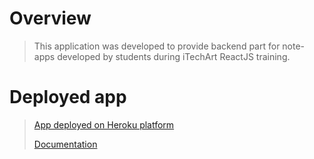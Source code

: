 # Overview  
> This application was developed to provide backend part for note-apps developed by students during iTechArt ReactJS training.  

# Deployed app  
> [App deployed on Heroku platform](https://note-app-training-server.herokuapp.com)  
>
> [Documentation](https://note-app-training-server.herokuapp.com/api-docs)